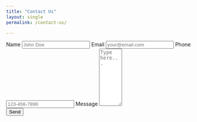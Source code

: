 ```yaml
---
title: "Contact Us"
layout: single
permalink: /contact-us/

---
```



<form action="https://formspree.io/xgennrbv" 
method="POST">
    <label for="name">Name</label>
    <input type="text" id= "name" name="name" placeholder="John Doe" required>
    <label for="name">Email</label>
    <input type="email" id= "email" name="_replyto" placeholder="your@email.com" required>
    <label for="name">Phone</label>
    <input type="tel" id= "phone" name="phone" placeholder="123-456-7890" pattern="[0-9]{3}-[0-9]{3}-[0-9]{4}" required>
    <label for="message">Message</label>
    <textarea id="message" name="message" placeholder="Type here..." rows="10" cols="5"></textarea>
    <div class="g-recaptcha" data-sitekey="6LeKMK8ZAAAAAC4Xw8m75wJcj40ekvwaRbbJuCHP"></div>
    <label><button class="submitbtn" type="submit" value="Submit">Send</button></label>
</form>  


